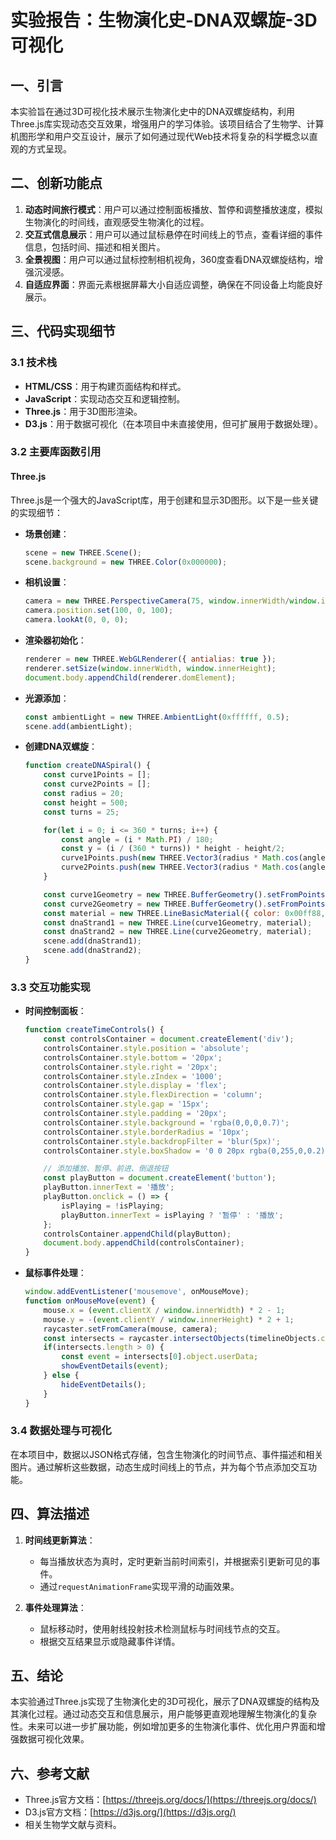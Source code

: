 # 实验报告：生物演化史-DNA双螺旋-3D可视化

## 一、引言

本实验旨在通过3D可视化技术展示生物演化史中的DNA双螺旋结构，利用Three.js库实现动态交互效果，增强用户的学习体验。该项目结合了生物学、计算机图形学和用户交互设计，展示了如何通过现代Web技术将复杂的科学概念以直观的方式呈现。

## 二、创新功能点

1. **动态时间旅行模式**：用户可以通过控制面板播放、暂停和调整播放速度，模拟生物演化的时间线，直观感受生物演化的过程。
2. **交互式信息展示**：用户可以通过鼠标悬停在时间线上的节点，查看详细的事件信息，包括时间、描述和相关图片。
3. **全景视图**：用户可以通过鼠标控制相机视角，360度查看DNA双螺旋结构，增强沉浸感。
4. **自适应界面**：界面元素根据屏幕大小自适应调整，确保在不同设备上均能良好展示。

## 三、代码实现细节

### 3.1 技术栈

- **HTML/CSS**：用于构建页面结构和样式。
- **JavaScript**：实现动态交互和逻辑控制。
- **Three.js**：用于3D图形渲染。
- **D3.js**：用于数据可视化（在本项目中未直接使用，但可扩展用于数据处理）。

### 3.2 主要库函数引用

#### Three.js

Three.js是一个强大的JavaScript库，用于创建和显示3D图形。以下是一些关键的实现细节：

- **场景创建**：
  ```javascript
  scene = new THREE.Scene();
  scene.background = new THREE.Color(0x000000);
  ```

- **相机设置**：
  ```javascript
  camera = new THREE.PerspectiveCamera(75, window.innerWidth/window.innerHeight, 0.1, 10000);
  camera.position.set(100, 0, 100);
  camera.lookAt(0, 0, 0);
  ```

- **渲染器初始化**：
  ```javascript
  renderer = new THREE.WebGLRenderer({ antialias: true });
  renderer.setSize(window.innerWidth, window.innerHeight);
  document.body.appendChild(renderer.domElement);
  ```

- **光源添加**：
  ```javascript
  const ambientLight = new THREE.AmbientLight(0xffffff, 0.5);
  scene.add(ambientLight);
  ```

- **创建DNA双螺旋**：
  ```javascript
  function createDNASpiral() {
      const curve1Points = [];
      const curve2Points = [];
      const radius = 20;
      const height = 500;
      const turns = 25;

      for(let i = 0; i <= 360 * turns; i++) {
          const angle = (i * Math.PI) / 180;
          const y = (i / (360 * turns)) * height - height/2;
          curve1Points.push(new THREE.Vector3(radius * Math.cos(angle), y, radius * Math.sin(angle)));
          curve2Points.push(new THREE.Vector3(radius * Math.cos(angle + Math.PI), y, radius * Math.sin(angle + Math.PI)));
      }

      const curve1Geometry = new THREE.BufferGeometry().setFromPoints(curve1Points);
      const curve2Geometry = new THREE.BufferGeometry().setFromPoints(curve2Points);
      const material = new THREE.LineBasicMaterial({ color: 0x00ff88, opacity: 0.8, transparent: true });
      const dnaStrand1 = new THREE.Line(curve1Geometry, material);
      const dnaStrand2 = new THREE.Line(curve2Geometry, material);
      scene.add(dnaStrand1);
      scene.add(dnaStrand2);
  }
  ```

### 3.3 交互功能实现

- **时间控制面板**：
  ```javascript
  function createTimeControls() {
      const controlsContainer = document.createElement('div');
      controlsContainer.style.position = 'absolute';
      controlsContainer.style.bottom = '20px';
      controlsContainer.style.right = '20px';
      controlsContainer.style.zIndex = '1000';
      controlsContainer.style.display = 'flex';
      controlsContainer.style.flexDirection = 'column';
      controlsContainer.style.gap = '15px';
      controlsContainer.style.padding = '20px';
      controlsContainer.style.background = 'rgba(0,0,0,0.7)';
      controlsContainer.style.borderRadius = '10px';
      controlsContainer.style.backdropFilter = 'blur(5px)';
      controlsContainer.style.boxShadow = '0 0 20px rgba(0,255,0,0.2)';

      // 添加播放、暂停、前进、倒退按钮
      const playButton = document.createElement('button');
      playButton.innerText = '播放';
      playButton.onclick = () => {
          isPlaying = !isPlaying;
          playButton.innerText = isPlaying ? '暂停' : '播放';
      };
      controlsContainer.appendChild(playButton);
      document.body.appendChild(controlsContainer);
  }
  ```

- **鼠标事件处理**：
  ```javascript
  window.addEventListener('mousemove', onMouseMove);
  function onMouseMove(event) {
      mouse.x = (event.clientX / window.innerWidth) * 2 - 1;
      mouse.y = -(event.clientY / window.innerHeight) * 2 + 1;
      raycaster.setFromCamera(mouse, camera);
      const intersects = raycaster.intersectObjects(timelineObjects.children);
      if(intersects.length > 0) {
          const event = intersects[0].object.userData;
          showEventDetails(event);
      } else {
          hideEventDetails();
      }
  }
  ```

### 3.4 数据处理与可视化

在本项目中，数据以JSON格式存储，包含生物演化的时间节点、事件描述和相关图片。通过解析这些数据，动态生成时间线上的节点，并为每个节点添加交互功能。

## 四、算法描述

1. **时间线更新算法**：
   - 每当播放状态为真时，定时更新当前时间索引，并根据索引更新可见的事件。
   - 通过`requestAnimationFrame`实现平滑的动画效果。

2. **事件处理算法**：
   - 鼠标移动时，使用射线投射技术检测鼠标与时间线节点的交互。
   - 根据交互结果显示或隐藏事件详情。

## 五、结论

本实验通过Three.js实现了生物演化史的3D可视化，展示了DNA双螺旋的结构及其演化过程。通过动态交互和信息展示，用户能够更直观地理解生物演化的复杂性。未来可以进一步扩展功能，例如增加更多的生物演化事件、优化用户界面和增强数据可视化效果。

## 六、参考文献

- Three.js官方文档：[https://threejs.org/docs/](https://threejs.org/docs/)
- D3.js官方文档：[https://d3js.org/](https://d3js.org/)
- 相关生物学文献与资料。
